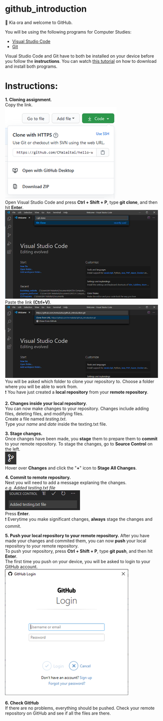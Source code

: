 # github_introduction

:wave: Kia ora and welcome to GitHub.

You will be using the following programs for Computer Studies:<br>
- [Visual Studio Code](https://code.visualstudio.com/Download)<br>
- [Git](https://git-scm.com/)

Visual Studio Code and Git have to both be installed on your device before you follow the **instructions**.
You can watch [this tutorial]() on how to download and install both programs.

# Instructions:
**1. Cloning assignment**.<br>
Copy the link.<br>
![alt text](https://github.com/mrmalaitai/github_introduction/blob/master/images/01.PNG "Screenshot of cloning")<br>
Open Visual Studio Code and press **Ctrl + Shift + P**, type **git clone**, and then hit **Enter**.<br>
![alt text](https://github.com/mrmalaitai/github_introduction/blob/master/images/02.PNG "Screenshot of git clone on VS Code")<br>
Paste the link **(Ctrl+V)**.<br>
![alt text](https://github.com/mrmalaitai/github_introduction/blob/master/images/03.PNG "Screenshot of pasting link")
You will be asked which folder to clone your repository to. Choose a folder where you will be able to work from.<br>
:exclamation: You have just created a **local repository** from your **remote repository**.

**2. Changes inside your local repository**.<br>
You can now make changes to your repository. Changes include adding files, deleting files, and modifying files.<br>
Create a file named *testing.txt*.<br>
Type your *name* and *date* inside the texting.txt file.<br>

**3. Stage changes.**<br>
Once changes have been made, you **stage** them to prepare them to **commit** to your remote repository.
To stage the changes, go to **Source Control** on the left.<br>
![alt text](https://github.com/mrmalaitai/github_introduction/blob/master/images/04.PNG "Screenshot of source control")<br>
Hover over **Changes** and click the "**+**" icon to **Stage All Changes**.<br>

**4. Commit to remote repository.**<br>
Next you will need to add a message explaning the changes.<br>
*e.g. Added testing.txt file*<br>
![alt text](https://github.com/mrmalaitai/github_introduction/blob/master/images/05.PNG "Screenshot of message for commit")<br>
Press **Enter**.<br>
:exclamation: Everytime you make significant changes, **always** stage the changes and commit.<br>

**5. Push your local repository to your remote repository.**
After you have made your changes and commited them, you can now **push** your local repository to your remote repository.<br>
To push your repository, press **Ctrl + Shift + P**, type **git push**, and then hit **Enter**.<br>
The first time you push on your device, you will be asked to login to your GitHub account.<br>
![alt text](https://github.com/mrmalaitai/github_introduction/blob/master/images/06.PNG "Screenshot of GitHub login")<br>

**6. Check GitHub**<br>
If there are no problems, everything should be pushed. Check your remote repository on GitHub and see if all the files are there.
